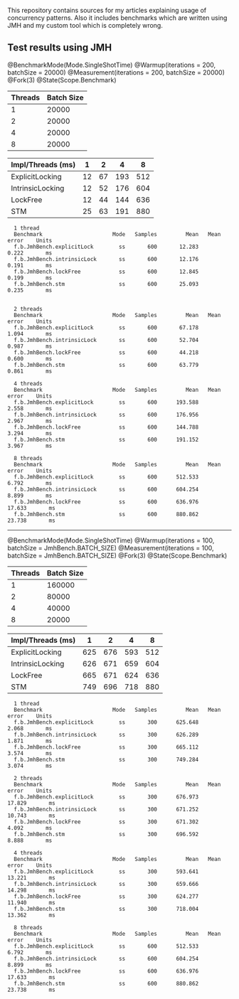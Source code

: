 This repository contains sources for my articles explaining usage of concurrency patterns.
Also it includes benchmarks which are written using JMH and my custom tool which is completely wrong.


## Test results using JMH

@BenchmarkMode(Mode.SingleShotTime)
@Warmup(iterations = 200, batchSize = 20000)
@Measurement(iterations = 200, batchSize = 20000)
@Fork(3)
@State(Scope.Benchmark)

Threads  | Batch Size |
---      | ---        |
 1       | 20000      |
 2       | 20000      |
 4       | 20000      |
 8       | 20000      |

Impl/Threads (ms) | 1      | 2      | 4      | 8      |
---               | ---    | ---    | ---    | ---    |
ExplicitLocking   | 12     | 67     | 193    | 512    |
IntrinsicLocking  | 12     | 52     | 176    | 604    |
LockFree          | 12     | 44     | 144    | 636    |
STM               | 25     | 63     | 191    | 880    |

```
  1 thread
  Benchmark                      Mode   Samples         Mean   Mean error    Units
  f.b.JmhBench.explicitLock        ss       600       12.283        0.222       ms
  f.b.JmhBench.intrinsicLock       ss       600       12.176        0.191       ms
  f.b.JmhBench.lockFree            ss       600       12.845        0.199       ms
  f.b.JmhBench.stm                 ss       600       25.093        0.235       ms
  
  
  2 threads
  Benchmark                      Mode   Samples         Mean   Mean error    Units
  f.b.JmhBench.explicitLock        ss       600       67.178        1.094       ms
  f.b.JmhBench.intrinsicLock       ss       600       52.704        0.987       ms
  f.b.JmhBench.lockFree            ss       600       44.218        0.600       ms
  f.b.JmhBench.stm                 ss       600       63.779        0.861       ms
  
  4 threads
  Benchmark                      Mode   Samples         Mean   Mean error    Units
  f.b.JmhBench.explicitLock        ss       600      193.588        2.558       ms
  f.b.JmhBench.intrinsicLock       ss       600      176.956        2.967       ms
  f.b.JmhBench.lockFree            ss       600      144.788        3.294       ms
  f.b.JmhBench.stm                 ss       600      191.152        3.967       ms
  
  8 threads
  Benchmark                      Mode   Samples         Mean   Mean error    Units
  f.b.JmhBench.explicitLock        ss       600      512.533        6.792       ms
  f.b.JmhBench.intrinsicLock       ss       600      604.254        8.899       ms
  f.b.JmhBench.lockFree            ss       600      636.976       17.633       ms
  f.b.JmhBench.stm                 ss       600      880.862       23.738       ms
```

---------


@BenchmarkMode(Mode.SingleShotTime)
@Warmup(iterations = 100, batchSize = JmhBench.BATCH_SIZE)
@Measurement(iterations = 100, batchSize = JmhBench.BATCH_SIZE)
@Fork(3)
@State(Scope.Benchmark)

Threads  | Batch Size |
---      | ---        |
 1       | 160000     |
 2       | 80000      |
 4       | 40000      |
 8       | 20000      |


Impl/Threads (ms) | 1      | 2      | 4      | 8      |
---               | ---    | ---    | ---    | ---    |
ExplicitLocking   | 625    | 676    | 593    | 512    |
IntrinsicLocking  | 626    | 671    | 659    | 604    |
LockFree          | 665    | 671    | 624    | 636    |
STM               | 749    | 696    | 718    | 880    |

```
  1 thread
  Benchmark                      Mode   Samples         Mean   Mean error    Units
  f.b.JmhBench.explicitLock        ss       300      625.648        2.068       ms
  f.b.JmhBench.intrinsicLock       ss       300      626.289        1.871       ms
  f.b.JmhBench.lockFree            ss       300      665.112        3.574       ms
  f.b.JmhBench.stm                 ss       300      749.284        3.074       ms
  
  2 threads
  Benchmark                      Mode   Samples         Mean   Mean error    Units
  f.b.JmhBench.explicitLock        ss       300      676.973       17.829       ms
  f.b.JmhBench.intrinsicLock       ss       300      671.252       10.743       ms
  f.b.JmhBench.lockFree            ss       300      671.302        4.092       ms
  f.b.JmhBench.stm                 ss       300      696.592        8.888       ms
  
  4 threads
  Benchmark                      Mode   Samples         Mean   Mean error    Units
  f.b.JmhBench.explicitLock        ss       300      593.641       13.221       ms
  f.b.JmhBench.intrinsicLock       ss       300      659.666       14.298       ms
  f.b.JmhBench.lockFree            ss       300      624.277       11.940       ms
  f.b.JmhBench.stm                 ss       300      718.004       13.362       ms
  
  8 threads
  Benchmark                      Mode   Samples         Mean   Mean error    Units
  f.b.JmhBench.explicitLock        ss       600      512.533        6.792       ms
  f.b.JmhBench.intrinsicLock       ss       600      604.254        8.899       ms
  f.b.JmhBench.lockFree            ss       600      636.976       17.633       ms
  f.b.JmhBench.stm                 ss       600      880.862       23.738       ms
```
